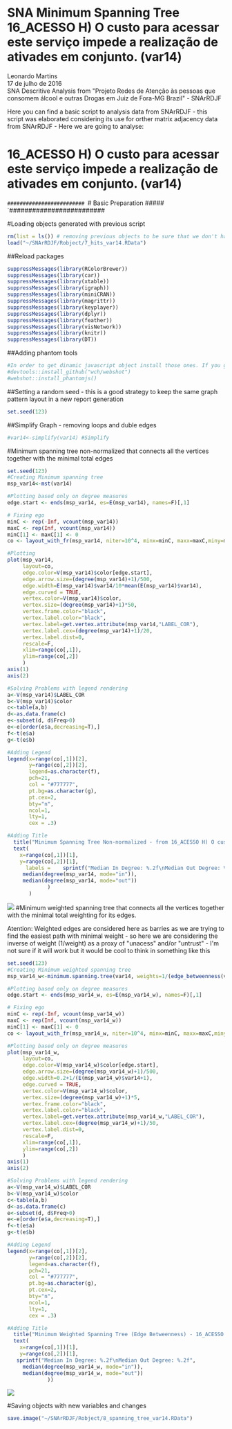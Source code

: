 # SNA Minimum Spanning Tree 16_ACESSO H) O custo para acessar este serviço impede a realização de ativades em conjunto. (var14)
Leonardo Martins  
17 de julho de 2016  
SNA Descritive Analysis from "Projeto Redes de Atenção às pessoas que consomem álcool e outras Drogas em Juiz de Fora-MG   Brazil"  - SNArRDJF

Here you can find a basic script to analysis data from SNArRDJF - this script was elaborated considering its use for orther matrix adjacency data from SNArRDJF - Here we are going to analyse:

# 16_ACESSO H) O custo para acessar este serviço impede a realização de ativades em conjunto. (var14)

`#########################
`# Basic Preparation #####
`#########################

#Loading objects generated with previous script 

```r
rm(list = ls()) # removing previous objects to be sure that we don't have objects conflicts name
load("~/SNArRDJF/Robject/7_hits_var14.RData")
```
##Reload packages

```r
suppressMessages(library(RColorBrewer))
suppressMessages(library(car))
suppressMessages(library(xtable))
suppressMessages(library(igraph))
suppressMessages(library(miniCRAN))
suppressMessages(library(magrittr))
suppressMessages(library(keyplayer))
suppressMessages(library(dplyr))
suppressMessages(library(feather))
suppressMessages(library(visNetwork))
suppressMessages(library(knitr))
suppressMessages(library(DT))
```
##Adding phantom tools

```r
#In order to get dinamic javascript object install those ones. If you get problems installing go to Stackoverflow.com and type your error to discover what to do. In some cases the libraries need to be intalled in outside R libs.
#devtools::install_github("wch/webshot")
#webshot::install_phantomjs()
```
##Setting a random seed - this is a good strategy to keep the same graph pattern layout in a new report generation

```r
set.seed(123)
```

##Simplify Graph - removing loops and duble edges 

```r
#var14<-simplify(var14) #Simplify
```

#Minimum spanning tree non-normalized that connects all the vertices together with the minimal total edges

```r
set.seed(123)
#Creating Minimum spanning tree
msp_var14<-mst(var14)

#Plotting based only on degree measures 
edge.start <- ends(msp_var14, es=E(msp_var14), names=F)[,1]

# Fixing ego
minC <- rep(-Inf, vcount(msp_var14))
maxC <- rep(Inf, vcount(msp_var14))
minC[1] <- maxC[1] <- 0
co <- layout_with_fr(msp_var14, niter=10^4, minx=minC, maxx=maxC,miny=minC, maxy=maxC, weights=E(msp_var14)$var14)

#Plotting
plot(msp_var14, 
     layout=co,
     edge.color=V(msp_var14)$color[edge.start],
     edge.arrow.size=(degree(msp_var14)+1)/500,
     edge.width=E(msp_var14)$var14/10*mean(E(msp_var14)$var14),
     edge.curved = TRUE,
     vertex.color=V(msp_var14)$color,
     vertex.size=(degree(msp_var14)+1)*50,
     vertex.frame.color="black",
     vertex.label.color="black",
     vertex.label=get.vertex.attribute(msp_var14,"LABEL_COR"),
     vertex.label.cex=(degree(msp_var14)+1)/20,
     vertex.label.dist=0,
     rescale=F,
     xlim=range(co[,1]), 
     ylim=range(co[,2])
     )
axis(1)
axis(2)

#Solving Problems with legend rendering 
a<-V(msp_var14)$LABEL_COR
b<-V(msp_var14)$color
c<-table(a,b)
d<-as.data.frame(c)
e<-subset(d, d$Freq>0)
e<-e[order(e$a,decreasing=T),] 
f<-t(e$a)
g<-t(e$b)

#Adding Legend
legend(x=range(co[,1])[2], 
       y=range(co[,2])[2],
       legend=as.character(f),
       pch=21,
       col = "#777777", 
       pt.bg=as.character(g),
       pt.cex=2,
       bty="n", 
       ncol=1,
       lty=1,
       cex = .3)

#Adding Title
  title("Minimum Spanning Tree Non-normalized - from 16_ACESSO H) O custo para acessar este serviço impede a realização de ativades em conjunto. (var14)", sub = "Source: from authors ")
  text( 
    x=range(co[,1])[1],
    y=range(co[,2])[1], 
      labels =    sprintf("Median In Degree: %.2f\nMedian Out Degree: %.2f",
     median(degree(msp_var14, mode="in")), 
     median(degree(msp_var14, mode="out"))
             )
       )
```

![](16_ACESSO_H_O_custo_para_acessar_8_spanning_tree_files/figure-html/unnamed-chunk-6-1.png)<!-- -->
#Minimum weighted spanning tree that connects all the vertices together with the minimal total weighting for its edges. 

Atention: Weighted edges are considered here as barries as we are trying to find the easiest path with minimal weight - so here we are considering the inverse of weight (1/weight) as a proxy of "unacess" and/or "untrust" - I'm not sure if it will work but it would be cool to think in something like this  

```r
set.seed(123)
#Creating Minimum weighted spanning tree
msp_var14_w<-minimum.spanning.tree(var14, weights=1/(edge_betweenness(var14, weights=E(var14)$var14)+1))

#Plotting based only on degree measures 
edge.start <- ends(msp_var14_w, es=E(msp_var14_w), names=F)[,1]

# Fixing ego
minC <- rep(-Inf, vcount(msp_var14_w))
maxC <- rep(Inf, vcount(msp_var14_w))
minC[1] <- maxC[1] <- 0
co <- layout_with_fr(msp_var14_w, niter=10^4, minx=minC, maxx=maxC,miny=minC, maxy=maxC, weights =E(msp_var14_w)$var14)

#Plotting based only on degree measures 
plot(msp_var14_w, 
     layout=co,
     edge.color=V(msp_var14_w)$color[edge.start],
     edge.arrow.size=(degree(msp_var14_w)+1)/500,
     edge.width=0.2+1/(E(msp_var14_w)$var14+1),
     edge.curved = TRUE,
     vertex.color=V(msp_var14_w)$color,
     vertex.size=(degree(msp_var14_w)+1)*5,
     vertex.frame.color="black",
     vertex.label.color="black",
     vertex.label=get.vertex.attribute(msp_var14_w,"LABEL_COR"),
     vertex.label.cex=(degree(msp_var14_w)+1)/50,
     vertex.label.dist=0,
     rescale=F,
     xlim=range(co[,1]), 
     ylim=range(co[,2])
     )
axis(1)
axis(2)

#Solving Problems with legend rendering 
a<-V(msp_var14_w)$LABEL_COR
b<-V(msp_var14_w)$color
c<-table(a,b)
d<-as.data.frame(c)
e<-subset(d, d$Freq>0)
e<-e[order(e$a,decreasing=T),] 
f<-t(e$a)
g<-t(e$b)

#Adding Legend
legend(x=range(co[,1])[2], 
       y=range(co[,2])[2],
       legend=as.character(f),
       pch=21,
       col = "#777777", 
       pt.bg=as.character(g),
       pt.cex=2,
       bty="n", 
       ncol=1,
       lty=1,
       cex = .3)

#Adding Title
  title("Minimum Weighted Spanning Tree (Edge Betweenness) - 16_ACESSO H) O custo para acessar este serviço impede a realização de ativades em conjunto. (var14)", sub = "Source: from authors ")
  text( 
    x=range(co[,1])[1],
    y=range(co[,2])[1], 
   sprintf("Median In Degree: %.2f\nMedian Out Degree: %.2f",
     median(degree(msp_var14_w, mode="in")), 
     median(degree(msp_var14_w, mode="out"))
             ))
```

![](16_ACESSO_H_O_custo_para_acessar_8_spanning_tree_files/figure-html/unnamed-chunk-7-1.png)<!-- -->


#Saving objects with new variables and changes

```r
save.image("~/SNArRDJF/Robject/8_spanning_tree_var14.RData") 
```

